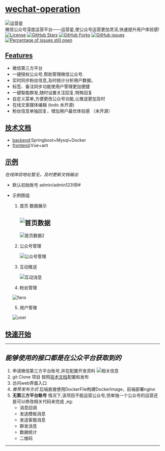 # [wechat-operation](#wechat-operation)
![运营星](https://img-blog.csdnimg.cn/20201102164123661.jpg#pic_center) <br/>
微信公众号深度运营平台——运营星,使公众号运营更加灵活,快速提升用户体验感! <br/>
[![License](https://img.shields.io/badge/license-Apache%202-4EB1BA.svg)](https://www.apache.org/licenses/LICENSE-2.0.html)
[![GitHub Stars](https://img.shields.io/github/stars/7-idiot/wechat-operation)](https://github.com/7-idiot/wechat-operation/stargazers)
[![GitHub Forks](https://img.shields.io/github/forks/7-idiot/wechat-operation)](https://github.com/7-idiot/wechat-operatione/fork)
[![GitHub issues](https://img.shields.io/github/issues/7-idiot/wechat-operation.svg)](https://github.com/7-idiot/wechat-operation/issues)
[![Percentage of issues still open](http://isitmaintained.com/badge/open/7-idiot/wechat-operation.svg)](https://github.com/7-idiot/wechat-operation/issues "Percentage of issues still open")
## [Features](#features)
* 微信第三方平台
* 一键授权公众号,帮助管理微信公众号.
* 实时同步粉丝信息,及时统计分析用户数据。
* 标签、备注同步功能使用户管理更加便捷
* 一键智能群发,随时设置关注回复,特殊回复
* 自定义菜单,方便更改公众号功能,让推送更加及时
* 在线文案媒体编辑 (todo 未开源)
* 粉丝信息单独回复，增加用户最优体验感 （未开源）

## [技术文档](#技术文档)
- [backend](https://github.com/7-idiot/weChat-Operation/tree/master/operation-backend):Springboot+Mysql+Docker
- [frontend](https://github.com/7-idiot/weChat-Operation/tree/master/operation-frontend):Vue+ant
## [示例](#示例)

*在线体验地址暂无，及时更新文档输出*

* 默认初始账号 admin/admin123!@#

* 示例图组

  1. 首页 数据展示

     ![首页数据](https://img-blog.csdnimg.cn/20201102203925952.jpg?x-oss-process=image/watermark,type_ZmFuZ3poZW5naGVpdGk,shadow_10,text_aHR0cHM6Ly9ibG9nLmNzZG4ubmV0L3dlaXhpbl80MjA0MzAzMA==,size_16,color_FFFFFF,t_70#pic_center)
     -------------------------------------------
     ![首页数据2](https://img-blog.csdnimg.cn/20201102203943120.jpg?x-oss-process=image/watermark,type_ZmFuZ3poZW5naGVpdGk,shadow_10,text_aHR0cHM6Ly9ibG9nLmNzZG4ubmV0L3dlaXhpbl80MjA0MzAzMA==,size_16,color_FFFFFF,t_70#pic_center)

  2. 公众号管理

     ![公众号管理](https://img-blog.csdnimg.cn/20201102204123140.jpg?x-oss-process=image/watermark,type_ZmFuZ3poZW5naGVpdGk,shadow_10,text_aHR0cHM6Ly9ibG9nLmNzZG4ubmV0L3dlaXhpbl80MjA0MzAzMA==,size_16,color_FFFFFF,t_70#pic_center)

  3. 互动推送

     ![互动消息](https://img-blog.csdnimg.cn/20201102204235787.jpg?x-oss-process=image/watermark,type_ZmFuZ3poZW5naGVpdGk,shadow_10,text_aHR0cHM6Ly9ibG9nLmNzZG4ubmV0L3dlaXhpbl80MjA0MzAzMA==,size_16,color_FFFFFF,t_70#pic_center)
     
  4. 粉丝管理
  
   ![fans](https://img-blog.csdnimg.cn/20201102204353763.jpg?x-oss-process=image/watermark,type_ZmFuZ3poZW5naGVpdGk,shadow_10,text_aHR0cHM6Ly9ibG9nLmNzZG4ubmV0L3dlaXhpbl80MjA0MzAzMA==,size_16,color_FFFFFF,t_70#pic_center)
  
  5. 用户管理
  
  ![user](https://img-blog.csdnimg.cn/20201102204417761.jpg?x-oss-process=image/watermark,type_ZmFuZ3poZW5naGVpdGk,shadow_10,text_aHR0cHM6Ly9ibG9nLmNzZG4ubmV0L3dlaXhpbl80MjA0MzAzMA==,size_16,color_FFFFFF,t_70#pic_center)

## [快速开始](#快速开始)
-------------------------------------------
*能够使用的接口都是在公众平台获取到的*
-------------------------------------------
1. 申请微信第三方平台账号,并在配置开发资料
   ![相关信息](https://img-blog.csdnimg.cn/20201102172549685.png#pic_center)
2.  git Clone 项目 按照[技术文档](https://github.com/7-idiot/weChat-Operation#%E6%8A%80%E6%9C%AF%E6%96%87%E6%A1%A3)配置和发布 
3. 访问web界面入口
4. *推荐发布方式* 后端直接使用DockerFile构建DockerImage，前端部署nginx 
5. **无第三方平台账号** 情况下,该项目不能运营公众号,但单独一个公众号的运营还是可以修改相关代码来完成 ,eg:</br>
   *  消息回调 
   *  发送模板消息  
   *  发送客服消息  
   *  群发消息   
   *  数据统计  
   *  二维码  
-------------------------------------------
